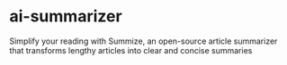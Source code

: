 # ai-summarizer

Simplify your reading with Summize, an open-source article summarizer that transforms lengthy articles into clear and concise summaries
